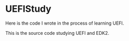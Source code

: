 # UEFIStudy
Here is the code I wrote in the process of learning UEFI.

This is the source code studying UEFI and EDK2.
